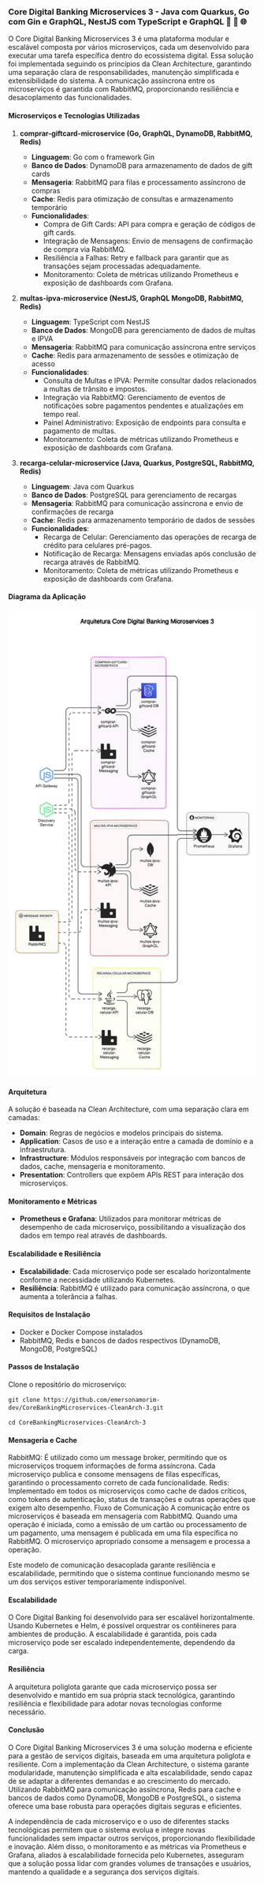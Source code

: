 ### Core Digital Banking Microservices 3 - Java com Quarkus, Go com Gin e GraphQL, NestJS com TypeScript e GraphQL 🚀 🔄 🌐

O Core Digital Banking Microservices 3 é uma plataforma modular e escalável composta por vários microserviços, cada um desenvolvido para executar uma tarefa específica dentro do ecossistema digital. Essa solução foi implementada seguindo os princípios da Clean Architecture, garantindo uma separação clara de responsabilidades, manutenção simplificada e extensibilidade do sistema. A comunicação assíncrona entre os microserviços é garantida com RabbitMQ, proporcionando resiliência e desacoplamento das funcionalidades.

#### Microserviços e Tecnologias Utilizadas

1. **comprar-giftcard-microservice (Go, GraphQL, DynamoDB, RabbitMQ, Redis)**
   - **Linguagem**: Go com o framework Gin
   - **Banco de Dados**: DynamoDB para armazenamento de dados de gift cards
   - **Mensageria**: RabbitMQ para filas e processamento assíncrono de compras
   - **Cache**: Redis para otimização de consultas e armazenamento temporário
   - **Funcionalidades**:
     - Compra de Gift Cards: API para compra e geração de códigos de gift cards.
     - Integração de Mensagens: Envio de mensagens de confirmação de compra via RabbitMQ.
     - Resiliência a Falhas: Retry e fallback para garantir que as transações sejam processadas adequadamente.
     - Monitoramento: Coleta de métricas utilizando Prometheus e exposição de dashboards com Grafana.

2. **multas-ipva-microservice (NestJS, GraphQL MongoDB, RabbitMQ, Redis)**
   - **Linguagem**: TypeScript com NestJS
   - **Banco de Dados**: MongoDB para gerenciamento de dados de multas e IPVA
   - **Mensageria**: RabbitMQ para comunicação assíncrona entre serviços
   - **Cache**: Redis para armazenamento de sessões e otimização de acesso
   - **Funcionalidades**:
     - Consulta de Multas e IPVA: Permite consultar dados relacionados a multas de trânsito e impostos.
     - Integração via RabbitMQ: Gerenciamento de eventos de notificações sobre pagamentos pendentes e atualizações em tempo real.
     - Painel Administrativo: Exposição de endpoints para consulta e pagamento de multas.
     - Monitoramento: Coleta de métricas utilizando Prometheus e exposição de dashboards com Grafana.

3. **recarga-celular-microservice (Java, Quarkus, PostgreSQL, RabbitMQ, Redis)**
   - **Linguagem**: Java com Quarkus
   - **Banco de Dados**: PostgreSQL para gerenciamento de recargas
   - **Mensageria**: RabbitMQ para comunicação assíncrona e envio de confirmações de recarga
   - **Cache**: Redis para armazenamento temporário de dados de sessões
   - **Funcionalidades**:
     - Recarga de Celular: Gerenciamento das operações de recarga de crédito para celulares pré-pagos.
     - Notificação de Recarga: Mensagens enviadas após conclusão de recarga através de RabbitMQ.
     - Monitoramento: Coleta de métricas utilizando Prometheus e exposição de dashboards com Grafana.

#### Diagrama da Aplicação

![](https://raw.githubusercontent.com/emersonamorim-dev/CoreBankingMicroservices-CleanArch-3/refs/heads/main/Diagrama/Diagrama-Core-Digital-Banking-Microservice-3.png)

#### Arquitetura
A solução é baseada na Clean Architecture, com uma separação clara em camadas:
- **Domain**: Regras de negócios e modelos principais do sistema.
- **Application**: Casos de uso e a interação entre a camada de domínio e a infraestrutura.
- **Infrastructure**: Módulos responsáveis por integração com bancos de dados, cache, mensageria e monitoramento.
- **Presentation**: Controllers que expõem APIs REST para interação dos microserviços.

#### Monitoramento e Métricas
- **Prometheus e Grafana**: Utilizados para monitorar métricas de desempenho de cada microserviço, possibilitando a visualização dos dados em tempo real através de dashboards.

#### Escalabilidade e Resiliência
- **Escalabilidade**: Cada microserviço pode ser escalado horizontalmente conforme a necessidade utilizando Kubernetes.
- **Resiliência**: RabbitMQ é utilizado para comunicação assíncrona, o que aumenta a tolerância a falhas.

#### Requisitos de Instalação
- Docker e Docker Compose instalados
- RabbitMQ, Redis e bancos de dados respectivos (DynamoDB, MongoDB, PostgreSQL)

#### Passos de Instalação
Clone o repositório do microserviço:
```
git clone https://github.com/emersonamorim-dev/CoreBankingMicroservices-CleanArch-3.git
```
```
cd CoreBankingMicroservices-CleanArch-3
```

#### Mensageria e Cache
RabbitMQ: É utilizado como um message broker, permitindo que os microserviços troquem informações de forma assíncrona. Cada microserviço publica e consome mensagens de filas específicas, garantindo o processamento correto de cada funcionalidade. Redis: Implementado em todos os microserviços como cache de dados críticos, como tokens de autenticação, status de transações e outras operações que exigem alto desempenho. Fluxo de Comunicação A comunicação entre os microserviços é baseada em mensageria com RabbitMQ. Quando uma operação é iniciada, como a emissão de um cartão ou processamento de um pagamento, uma mensagem é publicada em uma fila específica no RabbitMQ. O microserviço apropriado consome a mensagem e processa a operação.

Este modelo de comunicação desacoplada garante resiliência e escalabilidade, permitindo que o sistema continue funcionando mesmo se um dos serviços estiver temporariamente indisponível.


#### Escalabilidade
O Core Digital Banking foi desenvolvido para ser escalável horizontalmente. Usando Kubernetes e Helm, é possível orquestrar os contêineres para ambientes de produção. A escalabilidade é garantida, pois cada microserviço pode ser escalado independentemente, dependendo da carga.

#### Resiliência
A arquitetura poliglota garante que cada microserviço possa ser desenvolvido e mantido em sua própria stack tecnológica, garantindo resiliência e flexibilidade para adotar novas tecnologias conforme necessário.


#### Conclusão

O Core Digital Banking Microservices 3 é uma solução moderna e eficiente para a gestão de serviços digitais, baseada em uma arquitetura poliglota e resiliente. Com a implementação da Clean Architecture, o sistema garante modularidade, manutenção simplificada e alta escalabilidade, sendo capaz de se adaptar a diferentes demandas e ao crescimento do mercado. Utilizando RabbitMQ para comunicação assíncrona, Redis para cache e bancos de dados como DynamoDB, MongoDB e PostgreSQL, o sistema oferece uma base robusta para operações digitais seguras e eficientes.

A independência de cada microserviço e o uso de diferentes stacks tecnológicas permitem que o sistema evolua e integre novas funcionalidades sem impactar outros serviços, proporcionando flexibilidade e inovação. Além disso, o monitoramento e as métricas via Prometheus e Grafana, aliados à escalabilidade fornecida pelo Kubernetes, asseguram que a solução possa lidar com grandes volumes de transações e usuários, mantendo a qualidade e a segurança dos serviços digitais.
